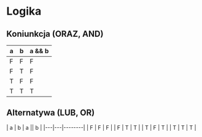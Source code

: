 # Logika

## Koniunkcja (ORAZ, AND)

| a | b | a && b |
|---|---|--------|
| F | F | F      |
| F | T | F      |
| T | F | F      |
| T | T | T      |

## Alternatywa (LUB, OR)

| a | b | a || b |
|---|---|--------|
| F | F | F      |
| F | T | T      |
| T | F | T      |
| T | T | T      |


